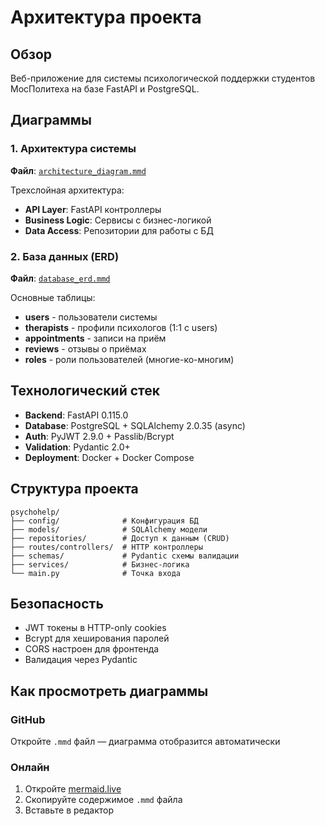# Архитектура проекта

## Обзор

Веб-приложение для системы психологической поддержки студентов МосПолитеха на базе FastAPI и PostgreSQL.

## Диаграммы

### 1. Архитектура системы
**Файл**: [`architecture_diagram.mmd`](./architecture_diagram.mmd)

Трехслойная архитектура:
- **API Layer**: FastAPI контроллеры
- **Business Logic**: Сервисы с бизнес-логикой
- **Data Access**: Репозитории для работы с БД

### 2. База данных (ERD)
**Файл**: [`database_erd.mmd`](./database_erd.mmd)

Основные таблицы:
- **users** - пользователи системы
- **therapists** - профили психологов (1:1 с users)
- **appointments** - записи на приём
- **reviews** - отзывы о приёмах
- **roles** - роли пользователей (многие-ко-многим)

## Технологический стек

- **Backend**: FastAPI 0.115.0
- **Database**: PostgreSQL + SQLAlchemy 2.0.35 (async)
- **Auth**: PyJWT 2.9.0 + Passlib/Bcrypt
- **Validation**: Pydantic 2.0+
- **Deployment**: Docker + Docker Compose

## Структура проекта

```
psychohelp/
├── config/              # Конфигурация БД
├── models/              # SQLAlchemy модели
├── repositories/        # Доступ к данным (CRUD)
├── routes/controllers/  # HTTP контроллеры
├── schemas/             # Pydantic схемы валидации
├── services/            # Бизнес-логика
└── main.py              # Точка входа
```

## Безопасность

- JWT токены в HTTP-only cookies
- Bcrypt для хеширования паролей
- CORS настроен для фронтенда
- Валидация через Pydantic

## Как просмотреть диаграммы

### GitHub
Откройте `.mmd` файл — диаграмма отобразится автоматически

### Онлайн
1. Откройте [mermaid.live](https://mermaid.live/)
2. Скопируйте содержимое `.mmd` файла
3. Вставьте в редактор